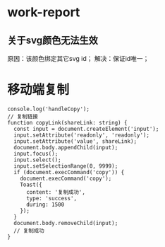 # work-report
## 关于svg颜色无法生效
原因：该颜色绑定其它svg id；
解决：保证id唯一；

# 移动端复制
    console.log('handleCopy');
    // 复制链接
    function copyLink(shareLink: string) {
      const input = document.createElement('input');
      input.setAttribute('readonly', 'readonly');
      input.setAttribute('value', shareLink);
      document.body.appendChild(input);
      input.focus();
      input.select();
      input.setSelectionRange(0, 9999);
      if (document.execCommand('copy')) {
        document.execCommand('copy');
        Toast({
          content: '复制成功',
          type: 'success',
          during: 1500
        });
      }
      document.body.removeChild(input);
      // 复制成功
    }
